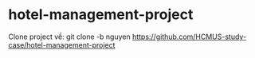 # hotel-management-project

Clone project về: git clone -b nguyen https://github.com/HCMUS-study-case/hotel-management-project

